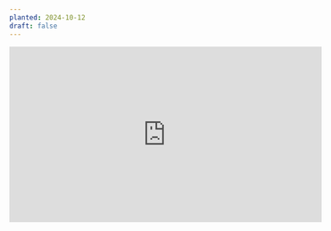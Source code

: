 ```yaml
---
planted: 2024-10-12
draft: false
---
```

<iframe width="560" height="315" src="https://www.youtube.com/embed/YMelkdOk_HU?si=ZEVQmpl-sXm_SNpb" title="YouTube video player" frameborder="0" allow="accelerometer; autoplay; clipboard-write; encrypted-media; gyroscope; picture-in-picture; web-share" referrerpolicy="strict-origin-when-cross-origin" allowfullscreen%3E</iframe>
## Instructions
1. Cut out section of drywall
	- Measure size of square I want to use
	- Cut drywall patch to exact size, can use exacto knife
	- Trace drywall patch onto ceiling
		- Draw arrow on drywall patch and ceiling next to it so you know orientation
		- Trace around patch
	- Push insulation back if it exists
	- Make sure there's no wires etc.
	- Use keyhole saw to saw that sucker out
2. Furring strips
	- Place furring strips with about 2 inches on edge of hole
	- Screw into existing drywall using drywall screws
3. Put patch into place and screw into furring strips


---
[[content/index|Back to Home]]